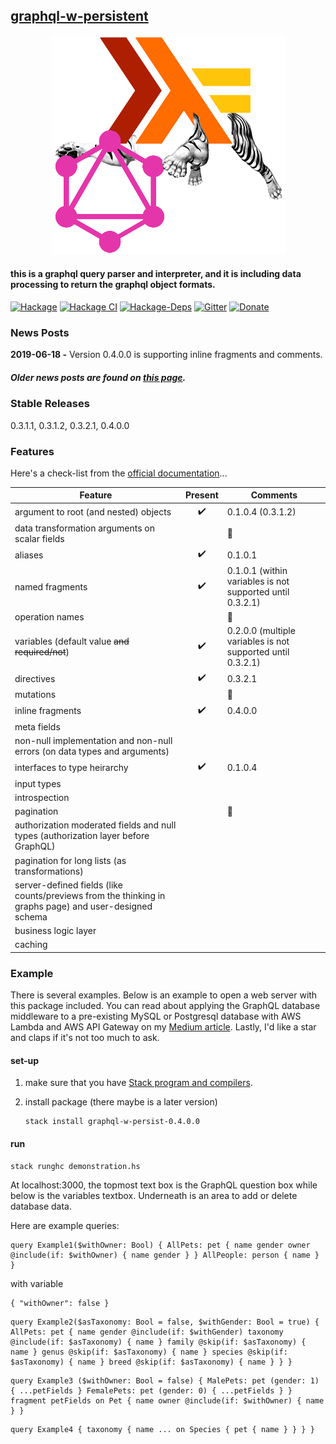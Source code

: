 ## [graphql-w-persistent](http://hackage.haskell.org/package/graphql-w-persistent)

<p align="center"><img alt="library image" src="./image.png"/></p>

#### this is a graphql query parser and interpreter, and it is including data processing to return the graphql object formats.

[![Hackage](https://img.shields.io/hackage/v/graphql-w-persistent.svg)](https://hackage.haskell.org/package/graphql-w-persistent)
[![Hackage CI](http://matrix.hackage.haskell.org/api/v2/packages/graphql-w-persistent/badge)](https://matrix.hackage.haskell.org/package/graphql-w-persistent)
[![Hackage-Deps](https://img.shields.io/hackage-deps/v/graphql-w-persistent.svg)](http://packdeps.haskellers.com/feed?needle=graphql-w-persistent)
[![Gitter](https://badges.gitter.im/graphql-w-persistent/community.svg)](https://gitter.im/graphql-w-persistent/community?utm_source=badge&utm_medium=badge&utm_campaign=pr-badge)
[![Donate](https://img.shields.io/badge/Donate-PayPal-green.svg)](https://www.paypal.me/jasonsychau)


### News Posts

**2019-06-18 -** Version 0.4.0.0 is supporting inline fragments and comments.

##### Older news posts are found on [this page](https://github.com/jasonsychau/graphql-w-persistent/blob/master/oldnews.md).

### Stable Releases

0.3.1.1, 0.3.1.2, 0.3.2.1, 0.4.0.0

### Features

Here's a check-list from the [official documentation](https://graphql.github.io/)...

| Feature  | Present | Comments |
|----------|:-------:|----------|
| argument to root (and nested) objects | :heavy_check_mark: | 0.1.0.4 (0.3.1.2) |
| data transformation arguments on scalar fields | | :thought_balloon: |
| aliases | :heavy_check_mark: | 0.1.0.1 |
| named fragments | :heavy_check_mark: | 0.1.0.1 (within variables is not supported until 0.3.2.1) |
| operation names | | :thought_balloon: |
| variables (default value ~~and required/not~~) | :heavy_check_mark: | 0.2.0.0 (multiple variables is not supported until 0.3.2.1) |
| directives | :heavy_check_mark: | 0.3.2.1 |
| mutations  | | :thought_balloon: |
| inline fragments | :heavy_check_mark: | 0.4.0.0 |
| meta fields | | |
| non-null implementation and non-null errors (on data types and arguments) | | |
| interfaces to type heirarchy | :heavy_check_mark: | 0.1.0.4 |
| input types | | |
| introspection | | |
| pagination | | :thought_balloon: |
| authorization moderated fields and null types (authorization layer before GraphQL) | | |
| pagination for long lists (as transformations) | | |
| server-defined fields (like counts/previews from the thinking in graphs page) and user-designed schema | | |
| business logic layer | | |
| caching | | |

### Example

There is several examples. Below is an example to open a web server with this package included. You can read about applying the GraphQL database middleware to a pre-existing MySQL or Postgresql database with AWS Lambda and AWS API Gateway on my [Medium article](https://medium.com/@jasonsychau/add-graphql-interface-to-your-pre-existing-mysql-postgresql-database-ce1e52214c3c). Lastly, I'd like a star and claps if it's not too much to ask.

#### set-up

1. make sure that you have [Stack program and compilers](https://haskell-lang.org/get-started).

2. install package (there maybe is a later version)

    ```
    stack install graphql-w-persist-0.4.0.0
    ```

#### run

```
stack runghc demonstration.hs
```

At localhost:3000, the topmost text box is the GraphQL question box while below is the variables textbox. Underneath is an area to add or delete database data.

Here are example queries:

```
query Example1($withOwner: Bool) { AllPets: pet { name gender owner @include(if: $withOwner) { name gender } } AllPeople: person { name } }
```
with variable
```
{ "withOwner": false }
```

```
query Example2($asTaxonomy: Bool = false, $withGender: Bool = true) { AllPets: pet { name gender @include(if: $withGender) taxonomy @include(if: $asTaxonomy) { name } family @skip(if: $asTaxonomy) { name } genus @skip(if: $asTaxonomy) { name } species @skip(if: $asTaxonomy) { name } breed @skip(if: $asTaxonomy) { name } } }
```

```
query Example3 ($withOwner: Bool = false) { MalePets: pet (gender: 1) { ...petFields } FemalePets: pet (gender: 0) { ...petFields } } fragment petFields on Pet { name owner @include(if: $withOwner) { name } }
```

```
query Example4 { taxonomy { name ... on Species { pet { name } } } }
```
